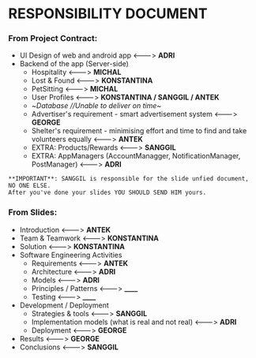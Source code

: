 # RESPONSIBILITY DOCUMENT

### From Project Contract:
- UI Design of web and android app <---> **ADRI**
- Backend of the app (Server-side)
  - Hospitality <---> **MICHAL**
  - Lost & Found <---> **KONSTANTINA**
  - PetSitting <---> **MICHAL**
  - User Profiles <---> **KONSTANTINA / SANGGIL / ANTEK**
  - ~_Database //Unable to deliver on time_~
  - Advertiser's requirement - smart advertisement system <---> **GEORGE**
  - Shelter's requirement - minimising effort and time to find and take volunteers equally <---> **ANTEK**
  - EXTRA: Products/Rewards <---> **SANGGIL**
  - EXTRA: AppManagers (AccountManagger, NotificationManager, PostManager) <---> **ADRI**

```
**IMPORTANT**: SANGGIL is responsible for the slide unfied document, NO ONE ELSE. 
After you've done your slides YOU SHOULD SEND HIM yours.
```

### From Slides:
- Introduction <---> **ANTEK**
- Team & Teamwork <---> **KONSTANTINA**
- Solution <---> **KONSTANTINA**
- Software Engineering Activities
  - Requirements <---> **ANTEK**
  - Architecture <---> **ADRI**
  - Models <---> **ADRI**
  - Principles / Patterns  <---> **____**
  - Testing <---> **____**
- Development / Deployment
  - Strategies & tools <---> **SANGGIL**
  - Implementation models (what is real and not real) <---> **ADRI**
  - Deployment <---> **GEORGE**
- Results <---> **GEORGE**
- Conclusions <---> **SANGGIL**
